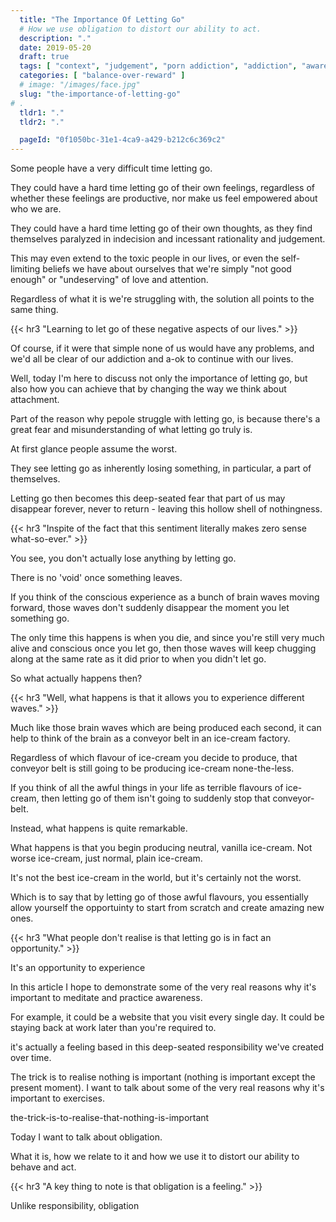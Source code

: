 ```yaml
---
  title: "The Importance Of Letting Go"
  # How we use obligation to distort our ability to act.
  description: "."
  date: 2019-05-20
  draft: true
  tags: [ "context", "judgement", "porn addiction", "addiction", "awareness", "awareness exercises", "perspective", "nofap", "neverfap", "neverfap deluxe" ]
  categories: [ "balance-over-reward" ]
  # image: "/images/face.jpg"
  slug: "the-importance-of-letting-go"
# . 
  tldr1: "."
  tldr2: "."

  pageId: "0f1050bc-31e1-4ca9-a429-b212c6c369c2"
---
```


Some people have a very difficult time letting go.

They could have a hard time letting go of their own feelings, regardless of whether these feelings are productive, nor make us feel empowered about who we are. 

They could have a hard time letting go of their own thoughts, as they find themselves paralyzed in indecision and incessant rationality and judgement.

This may even extend to the toxic people in our lives, or even the self-limiting beliefs we have about ourselves that we're simply "not good enough" or "undeserving" of love and attention.

Regardless of what it is we're struggling with, the solution all points to the same thing.


{{< hr3 "Learning to let go of these negative aspects of our lives." >}}


Of course, if it were that simple none of us would have any problems, and we'd all be clear of our addiction and a-ok to continue with our lives.

Well, today I'm here to discuss not only the importance of letting go, but also how you can achieve that by changing the way we think about attachment.

Part of the reason why pepole struggle with letting go, is because there's a great fear and misunderstanding of what letting go truly is.

At first glance people assume the worst.

They see letting go as inherently losing something, in particular, a part of themselves. 

Letting go then becomes this deep-seated fear that part of us may disappear forever, never to return - leaving this hollow shell of nothingness.


{{< hr3 "Inspite of the fact that this sentiment literally makes zero sense what-so-ever." >}}


You see, you don't actually lose anything by letting go.

There is no 'void' once something leaves. 

If you think of the conscious experience as a bunch of brain waves moving forward, those waves don't suddenly disappear the moment you let something go. 

The only time this happens is when you die, and since you're still very much alive and conscious once you let go, then those waves will keep chugging along at the same rate as it did prior to when you didn't let go.

So what actually happens then?


{{< hr3 "Well, what happens is that it allows you to experience different waves." >}}


Much like those brain waves which are being produced each second, it can help to think of the brain as a conveyor belt in an ice-cream factory. 

Regardless of which flavour of ice-cream you decide to produce, that conveyor belt is still going to be producing ice-cream none-the-less. 

If you think of all the awful things in your life as terrible flavours of ice-cream, then letting go of them isn't going to suddenly stop that conveyor-belt.

Instead, what happens is quite remarkable.

What happens is that you begin producing neutral, vanilla ice-cream. Not worse ice-cream, just normal, plain ice-cream. 

It's not the best ice-cream in the world, but it's certainly not the worst. 

Which is to say that by letting go of those awful flavours, you essentially allow yourself the opportuinty to start from scratch and create amazing new ones.


{{< hr3 "What people don't realise is that letting go is in fact an opportunity." >}}





It's an opportunity to experience 






In this article I hope to demonstrate some of the very real reasons why it's important to meditate and practice awareness.





For example, it could be a website that you visit every single day. It could be staying back at work later than you're required to. 


 it's actually a feeling based in this deep-seated responsibility we've created over time.


The trick is to realise nothing is important (nothing is important except the present moment). I want to talk about some of the very real reasons why it's important to  exercises.








the-trick-is-to-realise-that-nothing-is-important


Today I want to talk about obligation.

What it is, how we relate to it and how we use it to distort our ability to behave and act.

{{< hr3 "A key thing to note is that obligation is a feeling." >}}
 

Unlike responsibility, obligation 



